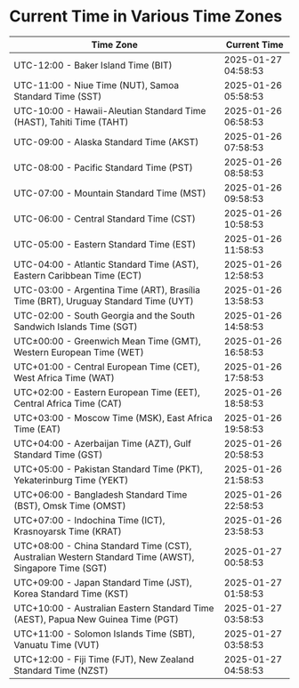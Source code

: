 # Current Time in Various Time Zones

| Time Zone | Current Time |
|-----------|--------------|
| UTC-12:00 - Baker Island Time (BIT) | 2025-01-27 04:58:53 |
| UTC-11:00 - Niue Time (NUT), Samoa Standard Time (SST) | 2025-01-26 05:58:53 |
| UTC-10:00 - Hawaii-Aleutian Standard Time (HAST), Tahiti Time (TAHT) | 2025-01-26 06:58:53 |
| UTC-09:00 - Alaska Standard Time (AKST) | 2025-01-26 07:58:53 |
| UTC-08:00 - Pacific Standard Time (PST) | 2025-01-26 08:58:53 |
| UTC-07:00 - Mountain Standard Time (MST) | 2025-01-26 09:58:53 |
| UTC-06:00 - Central Standard Time (CST) | 2025-01-26 10:58:53 |
| UTC-05:00 - Eastern Standard Time (EST) | 2025-01-26 11:58:53 |
| UTC-04:00 - Atlantic Standard Time (AST), Eastern Caribbean Time (ECT) | 2025-01-26 12:58:53 |
| UTC-03:00 - Argentina Time (ART), Brasília Time (BRT), Uruguay Standard Time (UYT) | 2025-01-26 13:58:53 |
| UTC-02:00 - South Georgia and the South Sandwich Islands Time (SGT) | 2025-01-26 14:58:53 |
| UTC±00:00 - Greenwich Mean Time (GMT), Western European Time (WET) | 2025-01-26 16:58:53 |
| UTC+01:00 - Central European Time (CET), West Africa Time (WAT) | 2025-01-26 17:58:53 |
| UTC+02:00 - Eastern European Time (EET), Central Africa Time (CAT) | 2025-01-26 18:58:53 |
| UTC+03:00 - Moscow Time (MSK), East Africa Time (EAT) | 2025-01-26 19:58:53 |
| UTC+04:00 - Azerbaijan Time (AZT), Gulf Standard Time (GST) | 2025-01-26 20:58:53 |
| UTC+05:00 - Pakistan Standard Time (PKT), Yekaterinburg Time (YEKT) | 2025-01-26 21:58:53 |
| UTC+06:00 - Bangladesh Standard Time (BST), Omsk Time (OMST) | 2025-01-26 22:58:53 |
| UTC+07:00 - Indochina Time (ICT), Krasnoyarsk Time (KRAT) | 2025-01-26 23:58:53 |
| UTC+08:00 - China Standard Time (CST), Australian Western Standard Time (AWST), Singapore Time (SGT) | 2025-01-27 00:58:53 |
| UTC+09:00 - Japan Standard Time (JST), Korea Standard Time (KST) | 2025-01-27 01:58:53 |
| UTC+10:00 - Australian Eastern Standard Time (AEST), Papua New Guinea Time (PGT) | 2025-01-27 03:58:53 |
| UTC+11:00 - Solomon Islands Time (SBT), Vanuatu Time (VUT) | 2025-01-27 03:58:53 |
| UTC+12:00 - Fiji Time (FJT), New Zealand Standard Time (NZST) | 2025-01-27 04:58:53 |
